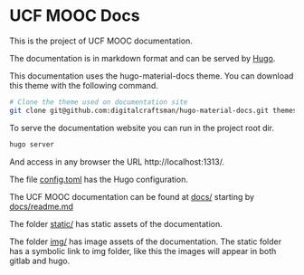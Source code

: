 # UCF MOOC Docs

This is the project of UCF MOOC documentation.

The documentation is in markdown format and can be served by
[Hugo](https://gohugo.io/).

This documentation uses the hugo-material-docs theme.
You can download this theme with the following command.

```bash
# Clone the theme used on documentation site
git clone git@github.com:digitalcraftsman/hugo-material-docs.git themes/hugo-material-docs
```

To serve the documentation website you can run in the project root dir.

```bash
hugo server
```

And access in any browser the URL http://localhost:1313/.

The file [config.toml](config.toml) has the Hugo configuration.

The UCF MOOC documentation can be found at [docs/](docs/) starting by [docs/readme.md](docs/readme.md)

The folder [static/](static/) has static assets of the documentation.

The folder [img/](img/) has image assets of the documentation. The
static folder has a symbolic link to img folder, like this the images
will appear in both gitlab and hugo.
